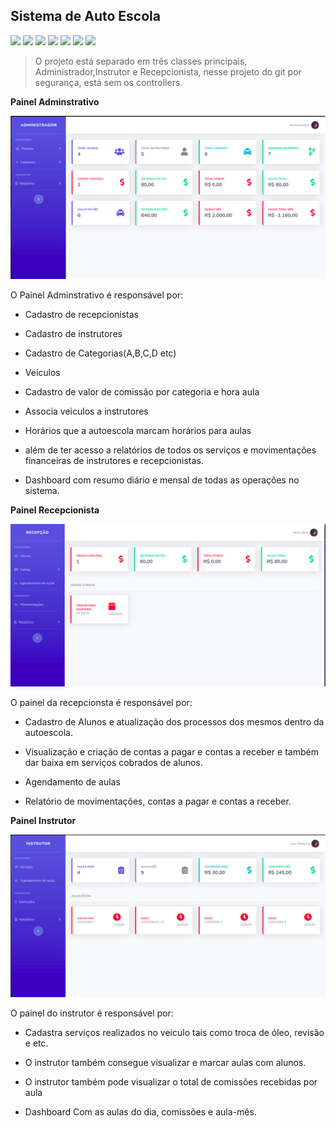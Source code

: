 ## Sistema de Auto Escola

![](https://img.shields.io/badge/HTML5-E34F26?style=for-the-badge&logo=html5&logoColor=white) ![](https://img.shields.io/badge/CSS-239120?&style=for-the-badge&logo=css3&logoColor=white) ![](https://img.shields.io/badge/JavaScript-F7DF1E?style=for-the-badge&logo=javascript&logoColor=black) ![](https://img.shields.io/badge/PHP-777BB4?style=for-the-badge&logo=php&logoColor=white) ![](https://img.shields.io/badge/Laravel-FF2D20?style=for-the-badge&logo=laravel&logoColor=white) ![](https://img.shields.io/badge/PostgreSQL-316192?style=for-the-badge&logo=postgresql&logoColor=white) ![](https://img.shields.io/badge/GitLab-330F63?style=for-the-badge&logo=gitlab&logoColor=white)

  

> O projeto está separado em três classes principais, Administrador,Instrutor e Recepcionista, nesse projeto  do git por segurança, está sem os controllers.

  

**Painel Adminstrativo**

![](public/img/admin.png)

O Painel Adminstrativo é responsável por:

  

- Cadastro de recepcionistas

- Cadastro de instrutores

- Cadastro de Categorias(A,B,C,D etc)

- Veículos

- Cadastro de valor de comissão por categoria e hora aula

- Associa veiculos a instrutores

- Horários que a autoescola marcam horários para aulas

- além de ter acesso a relatórios de todos os serviços e movimentações financeiras de instrutores e recepcionistas.

- Dashboard com resumo diário e mensal de todas as operações no sistema.

**Painel Recepcionista**

![](public/img/recep.png)

O painel da recepcionsta é responsável por:

- Cadastro de Alunos e atualização dos processos dos mesmos dentro da autoescola.

- Visualização e criação de contas a pagar e contas a receber e também dar baixa em serviços cobrados de alunos.

- Agendamento de aulas

- Relatório de movimentações, contas a pagar e contas a receber.

**Painel Instrutor**

![](public/img/instrutor.png)

O painel do instrutor é responsável por:

- Cadastra serviços realizados no veiculo tais como troca de óleo, revisão e etc.

- O instrutor também consegue visualizar e marcar aulas com alunos.

- O instrutor também pode visualizar o total de comissões recebidas por aula

- Dashboard Com as aulas do dia, comissões e aula-mês.
